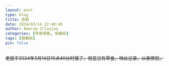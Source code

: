 ```yaml
---
layout: post
type: blog
title: 悲报
date: 2024/03/14 22:40:40
author: Amaruq·Illaujaq
categories: [咩狼博客, 狼癫疯]
tags: [狼癫疯]
pin: false
---
```


~~老狼于2024年3月14日10点40分时饿了，但是没有零食，特此记录，以表愤怒。~~
